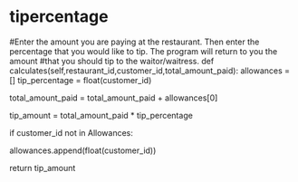 # tipercentage
#Enter the amount you are paying at the restaurant. Then enter the percentage that you would like to tip. The program will return to you the amount #that you should tip to the waitor/waitress.
def calculates(self,restaurant_id,customer_id,total_amount_paid): 
allowances = []
tip_percentage = float(customer_id)

total_amount_paid = total_amount_paid + allowances[0]

tip_amount = total_amount_paid * tip_percentage

if customer_id not in Allowances:

allowances.append(float(customer_id))

return tip_amount
